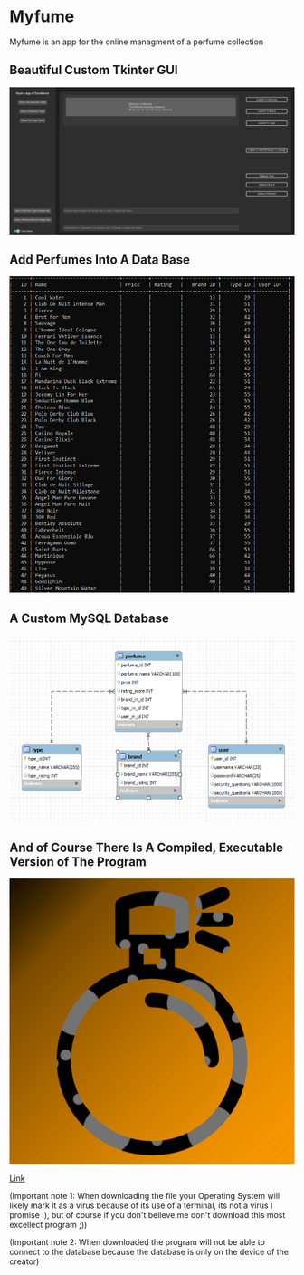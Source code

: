 # Myfume
Myfume is an app for the online managment of a perfume collection

## Beautiful Custom Tkinter GUI 

![Image of The GUI](https://github.com/RyanCartularo/Myfume/blob/main/Pictures%20Are%20Fun!/GUI.PNG)

## Add Perfumes Into A Data Base

![Image of Terminal Data](https://github.com/RyanCartularo/Myfume/blob/main/Pictures%20Are%20Fun!/Tabular%20Tables%20Galore.PNG)

## A Custom MySQL Database

![Image of EERD](https://github.com/RyanCartularo/Myfume/blob/main/Pictures%20Are%20Fun!/EERD%20Completed.PNG)



## And of Course There Is A Compiled, Executable Version of The Program

![Image of The Icon](https://github.com/RyanCartularo/Myfume/blob/main/Pictures%20Are%20Fun!/myfumeLogo.png)

[Link](https://github.com/RyanCartularo/Myfume/blob/main/Myfume.exe)

(Important note 1: When downloading the file your Operating System will likely mark it as a virus because of its use of a terminal, its not a virus I promise :), but of course if you don't believe me don't download this most excellect program ;))

(Important note 2: When downloaded the program will not be able to connect to the database because the database is only on the device of the creator)
